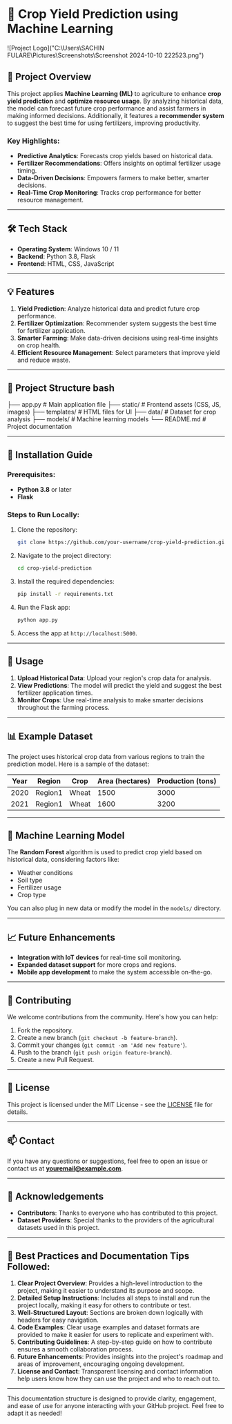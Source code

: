 # 🌾 Crop Yield Prediction using Machine Learning

![Project Logo]("C:\Users\SACHIN FULARE\Pictures\Screenshots\Screenshot 2024-10-10 222523.png") <!-- Add a logo or banner image for visual appeal -->

## 🚀 Project Overview
This project applies **Machine Learning (ML)** to agriculture to enhance **crop yield prediction** and **optimize resource usage**. By analyzing historical data, the model can forecast future crop performance and assist farmers in making informed decisions. Additionally, it features a **recommender system** to suggest the best time for using fertilizers, improving productivity.

### Key Highlights:
- **Predictive Analytics**: Forecasts crop yields based on historical data.
- **Fertilizer Recommendations**: Offers insights on optimal fertilizer usage timing.
- **Data-Driven Decisions**: Empowers farmers to make better, smarter decisions.
- **Real-Time Crop Monitoring**: Tracks crop performance for better resource management.

---

## 🛠️ Tech Stack

- **Operating System**: Windows 10 / 11
- **Backend**: Python 3.8, Flask
- **Frontend**: HTML, CSS, JavaScript

---

## 💡 Features
1. **Yield Prediction**: Analyze historical data and predict future crop performance.
2. **Fertilizer Optimization**: Recommender system suggests the best time for fertilizer application.
3. **Smarter Farming**: Make data-driven decisions using real-time insights on crop health.
4. **Efficient Resource Management**: Select parameters that improve yield and reduce waste.

---

## 📂 Project Structure bash
├── app.py                 # Main application file
├── static/                # Frontend assets (CSS, JS, images)
├── templates/             # HTML files for UI
├── data/                  # Dataset for crop analysis
├── models/                # Machine learning models
└── README.md              # Project documentation

---

## 🚀 Installation Guide

### Prerequisites:
- **Python 3.8** or later
- **Flask**

### Steps to Run Locally:
1. Clone the repository:
    ```bash
    git clone https://github.com/your-username/crop-yield-prediction.git
    ```
2. Navigate to the project directory:
    ```bash
    cd crop-yield-prediction
    ```
3. Install the required dependencies:
    ```bash
    pip install -r requirements.txt
    ```
4. Run the Flask app:
    ```bash
    python app.py
    ```
5. Access the app at `http://localhost:5000`.

---

## 🚜 Usage

1. **Upload Historical Data**: Upload your region's crop data for analysis.
2. **View Predictions**: The model will predict the yield and suggest the best fertilizer application times.
3. **Monitor Crops**: Use real-time analysis to make smarter decisions throughout the farming process.

---

## 📊 Example Dataset

The project uses historical crop data from various regions to train the prediction model. Here is a sample of the dataset:

| Year | Region  | Crop   | Area (hectares) | Production (tons) |
|------|---------|--------|-----------------|-------------------|
| 2020 | Region1 | Wheat  | 1500            | 3000              |
| 2021 | Region1 | Wheat  | 1600            | 3200              |

---

## 🧠 Machine Learning Model

The **Random Forest** algorithm is used to predict crop yield based on historical data, considering factors like:
- Weather conditions
- Soil type
- Fertilizer usage
- Crop type

You can also plug in new data or modify the model in the `models/` directory.

---

## 📈 Future Enhancements
- **Integration with IoT devices** for real-time soil monitoring.
- **Expanded dataset support** for more crops and regions.
- **Mobile app development** to make the system accessible on-the-go.

---

## 🤝 Contributing

We welcome contributions from the community. Here's how you can help:
1. Fork the repository.
2. Create a new branch (`git checkout -b feature-branch`).
3. Commit your changes (`git commit -am 'Add new feature'`).
4. Push to the branch (`git push origin feature-branch`).
5. Create a new Pull Request.

---

## 📄 License

This project is licensed under the MIT License - see the [LICENSE](LICENSE) file for details.

---

## 📫 Contact

If you have any questions or suggestions, feel free to open an issue or contact us at **youremail@example.com**.

---

## 🙏 Acknowledgements

- **Contributors**: Thanks to everyone who has contributed to this project.
- **Dataset Providers**: Special thanks to the providers of the agricultural datasets used in this project.

---

## 🎯 Best Practices and Documentation Tips Followed:

1. **Clear Project Overview**: Provides a high-level introduction to the project, making it easier to understand its purpose and scope.
2. **Detailed Setup Instructions**: Includes all steps to install and run the project locally, making it easy for others to contribute or test.
3. **Well-Structured Layout**: Sections are broken down logically with headers for easy navigation.
4. **Code Examples**: Clear usage examples and dataset formats are provided to make it easier for users to replicate and experiment with.
5. **Contributing Guidelines**: A step-by-step guide on how to contribute ensures a smooth collaboration process.
6. **Future Enhancements**: Provides insights into the project's roadmap and areas of improvement, encouraging ongoing development.
7. **License and Contact**: Transparent licensing and contact information help users know how they can use the project and who to reach out to.

---

This documentation structure is designed to provide clarity, engagement, and ease of use for anyone interacting with your GitHub project. Feel free to adapt it as needed!
